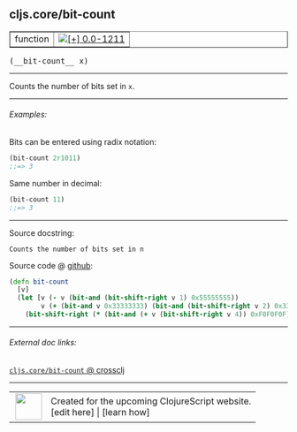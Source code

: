 ## cljs.core/bit-count



 <table border="1">
<tr>
<td>function</td>
<td><a href="https://github.com/cljsinfo/cljs-api-docs/tree/0.0-1211"><img valign="middle" alt="[+] 0.0-1211" title="Added in 0.0-1211" src="https://img.shields.io/badge/+-0.0--1211-lightgrey.svg"></a> </td>
</tr>
</table>


 <samp>
(__bit-count__ x)<br>
</samp>

---

Counts the number of bits set in `x`.



---

###### Examples:

Bits can be entered using radix notation:

```clj
(bit-count 2r1011)
;;=> 3
```

Same number in decimal:

```clj
(bit-count 11)
;;=> 3
```



---



Source docstring:

```
Counts the number of bits set in n
```


Source code @ [github](https://github.com/clojure/clojurescript/blob/r2843/src/cljs/cljs/core.cljs#L2151-L2156):

```clj
(defn bit-count
  [v]
  (let [v (- v (bit-and (bit-shift-right v 1) 0x55555555))
        v (+ (bit-and v 0x33333333) (bit-and (bit-shift-right v 2) 0x33333333))]
    (bit-shift-right (* (bit-and (+ v (bit-shift-right v 4)) 0xF0F0F0F) 0x1010101) 24)))
```

<!--
Repo - tag - source tree - lines:

 <pre>
clojurescript @ r2843
└── src
    └── cljs
        └── cljs
            └── <ins>[core.cljs:2151-2156](https://github.com/clojure/clojurescript/blob/r2843/src/cljs/cljs/core.cljs#L2151-L2156)</ins>
</pre>

-->

---



###### External doc links:

[`cljs.core/bit-count` @ crossclj](http://crossclj.info/fun/cljs.core.cljs/bit-count.html)<br>

---

 <table>
<tr><td>
<img valign="middle" align="right" width="48px" src="http://i.imgur.com/Hi20huC.png">
</td><td>
Created for the upcoming ClojureScript website.<br>
[edit here] | [learn how]
</td></tr></table>

[edit here]:https://github.com/cljsinfo/cljs-api-docs/blob/master/cljsdoc/cljs.core/bit-count.cljsdoc
[learn how]:https://github.com/cljsinfo/cljs-api-docs/wiki/cljsdoc-files

<!--

This information was too distracting to show to readers, but I'll leave it
commented here since it is helpful to:

- pretty-print the data used to generate this document
- and show how to retrieve that data



The API data for this symbol:

```clj
{:description "Counts the number of bits set in `x`.",
 :ns "cljs.core",
 :name "bit-count",
 :signature ["[x]"],
 :history [["+" "0.0-1211"]],
 :type "function",
 :full-name-encode "cljs.core/bit-count",
 :source {:code "(defn bit-count\n  [v]\n  (let [v (- v (bit-and (bit-shift-right v 1) 0x55555555))\n        v (+ (bit-and v 0x33333333) (bit-and (bit-shift-right v 2) 0x33333333))]\n    (bit-shift-right (* (bit-and (+ v (bit-shift-right v 4)) 0xF0F0F0F) 0x1010101) 24)))",
          :title "Source code",
          :repo "clojurescript",
          :tag "r2843",
          :filename "src/cljs/cljs/core.cljs",
          :lines [2151 2156]},
 :examples [{:id "35c78c",
             :content "Bits can be entered using radix notation:\n\n```clj\n(bit-count 2r1011)\n;;=> 3\n```\n\nSame number in decimal:\n\n```clj\n(bit-count 11)\n;;=> 3\n```"}],
 :full-name "cljs.core/bit-count",
 :docstring "Counts the number of bits set in n"}

```

Retrieve the API data for this symbol:

```clj
;; from Clojure REPL
(require '[clojure.edn :as edn])
(-> (slurp "https://raw.githubusercontent.com/cljsinfo/cljs-api-docs/catalog/cljs-api.edn")
    (edn/read-string)
    (get-in [:symbols "cljs.core/bit-count"]))
```

-->
